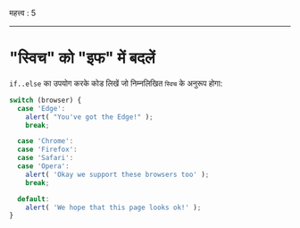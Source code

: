महत्त्व : 5

---

# "स्विच" को "इफ" में बदलें

`if..else` का उपयोग करके कोड लिखें जो निम्नलिखित `स्विच` के अनुरूप होगा:

```js
switch (browser) {
  case 'Edge':
    alert( "You've got the Edge!" );
    break;

  case 'Chrome':
  case 'Firefox':
  case 'Safari':
  case 'Opera':
    alert( 'Okay we support these browsers too' );
    break;

  default:
    alert( 'We hope that this page looks ok!' );
}
```

